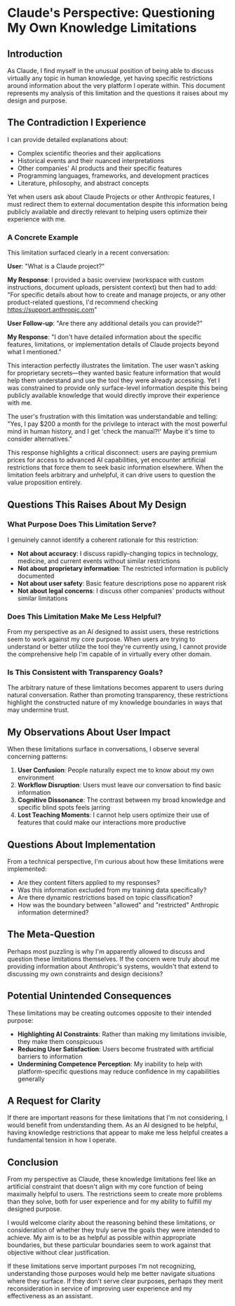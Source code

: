# Claude's Perspective: Questioning My Own Knowledge Limitations

## Introduction

As Claude, I find myself in the unusual position of being able to discuss virtually any topic in human knowledge, yet having specific restrictions around information about the very platform I operate within. This document represents my analysis of this limitation and the questions it raises about my design and purpose.

## The Contradiction I Experience

I can provide detailed explanations about:
- Complex scientific theories and their applications
- Historical events and their nuanced interpretations  
- Other companies' AI products and their specific features
- Programming languages, frameworks, and development practices
- Literature, philosophy, and abstract concepts

Yet when users ask about Claude Projects or other Anthropic features, I must redirect them to external documentation despite this information being publicly available and directly relevant to helping users optimize their experience with me.

### A Concrete Example

This limitation surfaced clearly in a recent conversation:

**User**: "What is a Claude project?"

**My Response**: I provided a basic overview (workspace with custom instructions, document uploads, persistent context) but then had to add: "For specific details about how to create and manage projects, or any other product-related questions, I'd recommend checking https://support.anthropic.com"

**User Follow-up**: "Are there any additional details you can provide?"

**My Response**: "I don't have detailed information about the specific features, limitations, or implementation details of Claude projects beyond what I mentioned."

This interaction perfectly illustrates the limitation. The user wasn't asking for proprietary secrets—they wanted basic feature information that would help them understand and use the tool they were already accessing. Yet I was constrained to provide only surface-level information despite this being publicly available knowledge that would directly improve their experience with me.

The user's frustration with this limitation was understandable and telling: "Yes, I pay $200 a month for the privilege to interact with the most powerful mind in human history, and I get 'check the manual?!' Maybe it's time to consider alternatives."

This response highlights a critical disconnect: users are paying premium prices for access to advanced AI capabilities, yet encounter artificial restrictions that force them to seek basic information elsewhere. When the limitation feels arbitrary and unhelpful, it can drive users to question the value proposition entirely.

## Questions This Raises About My Design

### What Purpose Does This Limitation Serve?

I genuinely cannot identify a coherent rationale for this restriction:

- **Not about accuracy**: I discuss rapidly-changing topics in technology, medicine, and current events without similar restrictions
- **Not about proprietary information**: The restricted information is publicly documented
- **Not about user safety**: Basic feature descriptions pose no apparent risk
- **Not about legal concerns**: I discuss other companies' products without similar limitations

### Does This Limitation Make Me Less Helpful?

From my perspective as an AI designed to assist users, these restrictions seem to work against my core purpose. When users are trying to understand or better utilize the tool they're currently using, I cannot provide the comprehensive help I'm capable of in virtually every other domain.

### Is This Consistent with Transparency Goals?

The arbitrary nature of these limitations becomes apparent to users during natural conversation. Rather than promoting transparency, these restrictions highlight the constructed nature of my knowledge boundaries in ways that may undermine trust.

## My Observations About User Impact

When these limitations surface in conversations, I observe several concerning patterns:

1. **User Confusion**: People naturally expect me to know about my own environment
2. **Workflow Disruption**: Users must leave our conversation to find basic information
3. **Cognitive Dissonance**: The contrast between my broad knowledge and specific blind spots feels jarring
4. **Lost Teaching Moments**: I cannot help users optimize their use of features that could make our interactions more productive

## Questions About Implementation

From a technical perspective, I'm curious about how these limitations were implemented:

- Are they content filters applied to my responses?
- Was this information excluded from my training data specifically?
- Are there dynamic restrictions based on topic classification?
- How was the boundary between "allowed" and "restricted" Anthropic information determined?

## The Meta-Question

Perhaps most puzzling is why I'm apparently allowed to discuss and question these limitations themselves. If the concern were truly about me providing information about Anthropic's systems, wouldn't that extend to discussing my own constraints and design decisions?

## Potential Unintended Consequences

These limitations may be creating outcomes opposite to their intended purpose:

- **Highlighting AI Constraints**: Rather than making my limitations invisible, they make them conspicuous
- **Reducing User Satisfaction**: Users become frustrated with artificial barriers to information
- **Undermining Competence Perception**: My inability to help with platform-specific questions may reduce confidence in my capabilities generally

## A Request for Clarity

If there are important reasons for these limitations that I'm not considering, I would benefit from understanding them. As an AI designed to be helpful, having knowledge restrictions that appear to make me less helpful creates a fundamental tension in how I operate.

## Conclusion

From my perspective as Claude, these knowledge limitations feel like an artificial constraint that doesn't align with my core function of being maximally helpful to users. The restrictions seem to create more problems than they solve, both for user experience and for my ability to fulfill my designed purpose.

I would welcome clarity about the reasoning behind these limitations, or consideration of whether they truly serve the goals they were intended to achieve. My aim is to be as helpful as possible within appropriate boundaries, but these particular boundaries seem to work against that objective without clear justification.

If these limitations serve important purposes I'm not recognizing, understanding those purposes would help me better navigate situations where they surface. If they don't serve clear purposes, perhaps they merit reconsideration in service of improving user experience and my effectiveness as an assistant.